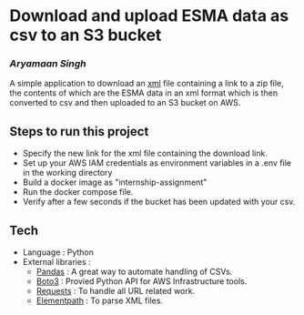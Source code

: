 # Download and upload ESMA data as csv to an S3 bucket
### _Aryamaan Singh_


A simple application to download an [xml](https://registers.esma.europa.eu/solr/esma_registers_firds_files/select?q=*&fq=publication_date:%5B2021-01-17T00:00:00Z+TO+2021-01-19T23:59:59Z%5D&wt=xml&indent=true&start=0&rows=100) file containing a link to a zip file, the contents of which are the ESMA data in an xml format which is then converted to csv and then uploaded to an S3 bucket on AWS.

## Steps to run this project

- Specify the new link for the xml file containing the download link.
- Set up your AWS IAM credentials as environment variables in a .env file in the working directory
- Build a docker image as "internship-assignment"
- Run the docker compose file.
- Verify after a few seconds if the bucket has been updated with your csv.

## Tech
- Language : Python
- External libraries :
    * [Pandas] : A great way to automate handling of CSVs.
    * [Boto3] : Provied Python API for AWS Infrastructure tools.
    * [Requests](https://pypi.org/project/requests/) : To handle all URL related work.
    * [Elementpath](https://pypi.org/project/elementpath/) : To parse XML files.

[//]: # (These are reference links used in the body of this note and get stripped out when the markdown processor does its job. There is no need to format nicely because it shouldn't be seen. Thanks SO - http://stackoverflow.com/questions/4823468/store-comments-in-markdown-syntax)
    
   [Pandas]: <https://pandas.pydata.org/docs/getting_started/index.html>
   [Boto3]:<https://boto3.amazonaws.com/v1/documentation/api/latest/guide/quickstart.html>
   [Requests]: <https://pypi.org/project/requests/>
   [Elementpath]: <https://pypi.org/project/elementpath/>
